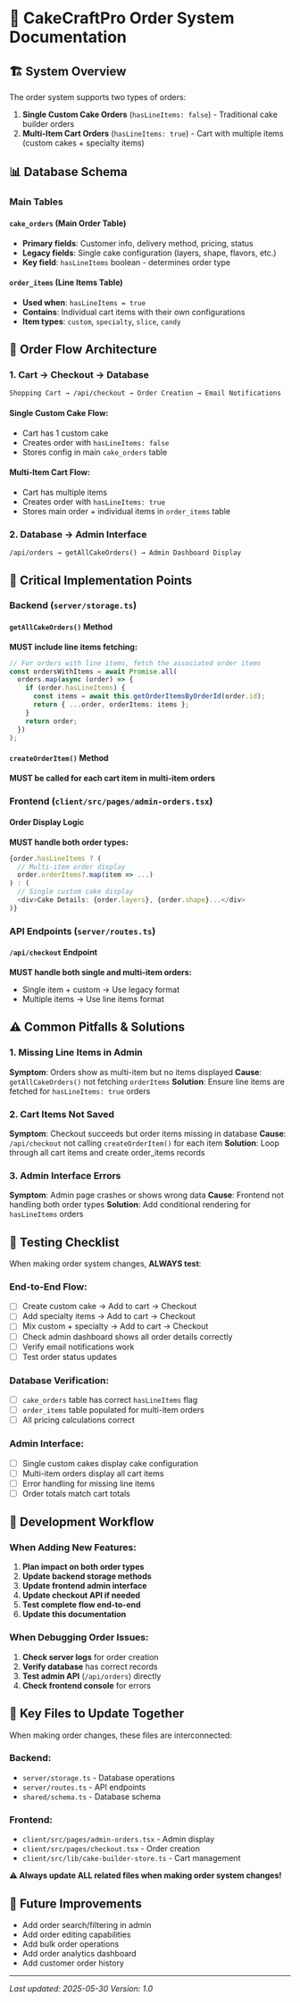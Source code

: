 # 🎂 CakeCraftPro Order System Documentation

## 🏗️ System Overview

The order system supports two types of orders:
1. **Single Custom Cake Orders** (`hasLineItems: false`) - Traditional cake builder orders
2. **Multi-Item Cart Orders** (`hasLineItems: true`) - Cart with multiple items (custom cakes + specialty items)

## 📊 Database Schema

### Main Tables

#### `cake_orders` (Main Order Table)
- **Primary fields**: Customer info, delivery method, pricing, status
- **Legacy fields**: Single cake configuration (layers, shape, flavors, etc.)
- **Key field**: `hasLineItems` boolean - determines order type

#### `order_items` (Line Items Table) 
- **Used when**: `hasLineItems = true`
- **Contains**: Individual cart items with their own configurations
- **Item types**: `custom`, `specialty`, `slice`, `candy`

## 🔄 Order Flow Architecture

### 1. **Cart → Checkout → Database**
```
Shopping Cart → /api/checkout → Order Creation → Email Notifications
```

#### Single Custom Cake Flow:
- Cart has 1 custom cake
- Creates order with `hasLineItems: false`
- Stores config in main `cake_orders` table

#### Multi-Item Cart Flow:
- Cart has multiple items
- Creates order with `hasLineItems: true`
- Stores main order + individual items in `order_items` table

### 2. **Database → Admin Interface**
```
/api/orders → getAllCakeOrders() → Admin Dashboard Display
```

## 🔧 Critical Implementation Points

### Backend (`server/storage.ts`)

#### `getAllCakeOrders()` Method
**MUST include line items fetching:**
```typescript
// For orders with line items, fetch the associated order items
const ordersWithItems = await Promise.all(
  orders.map(async (order) => {
    if (order.hasLineItems) {
      const items = await this.getOrderItemsByOrderId(order.id);
      return { ...order, orderItems: items };
    }
    return order;
  })
);
```

#### `createOrderItem()` Method
**MUST be called for each cart item in multi-item orders**

### Frontend (`client/src/pages/admin-orders.tsx`)

#### Order Display Logic
**MUST handle both order types:**
```typescript
{order.hasLineItems ? (
  // Multi-item order display
  order.orderItems?.map(item => ...)
) : (
  // Single custom cake display
  <div>Cake Details: {order.layers}, {order.shape}...</div>
)}
```

### API Endpoints (`server/routes.ts`)

#### `/api/checkout` Endpoint
**MUST handle both single and multi-item orders:**
- Single item + custom → Use legacy format
- Multiple items → Use line items format

## ⚠️ Common Pitfalls & Solutions

### 1. **Missing Line Items in Admin**
**Symptom**: Orders show as multi-item but no items displayed
**Cause**: `getAllCakeOrders()` not fetching `orderItems`
**Solution**: Ensure line items are fetched for `hasLineItems: true` orders

### 2. **Cart Items Not Saved**
**Symptom**: Checkout succeeds but order items missing in database
**Cause**: `/api/checkout` not calling `createOrderItem()` for each item
**Solution**: Loop through all cart items and create order_items records

### 3. **Admin Interface Errors**
**Symptom**: Admin page crashes or shows wrong data
**Cause**: Frontend not handling both order types
**Solution**: Add conditional rendering for `hasLineItems` orders

## 🧪 Testing Checklist

When making order system changes, **ALWAYS test**:

### End-to-End Flow:
- [ ] Create custom cake → Add to cart → Checkout
- [ ] Add specialty items → Add to cart → Checkout  
- [ ] Mix custom + specialty → Add to cart → Checkout
- [ ] Check admin dashboard shows all order details correctly
- [ ] Verify email notifications work
- [ ] Test order status updates

### Database Verification:
- [ ] `cake_orders` table has correct `hasLineItems` flag
- [ ] `order_items` table populated for multi-item orders
- [ ] All pricing calculations correct

### Admin Interface:
- [ ] Single custom cakes display cake configuration
- [ ] Multi-item orders display all cart items
- [ ] Error handling for missing line items
- [ ] Order totals match cart totals

## 📝 Development Workflow

### When Adding New Features:
1. **Plan impact on both order types**
2. **Update backend storage methods**
3. **Update frontend admin interface**
4. **Update checkout API if needed**
5. **Test complete flow end-to-end**
6. **Update this documentation**

### When Debugging Order Issues:
1. **Check server logs** for order creation
2. **Verify database** has correct records
3. **Test admin API** (`/api/orders`) directly
4. **Check frontend console** for errors

## 🎯 Key Files to Update Together

When making order changes, these files are interconnected:

### Backend:
- `server/storage.ts` - Database operations
- `server/routes.ts` - API endpoints
- `shared/schema.ts` - Database schema

### Frontend:
- `client/src/pages/admin-orders.tsx` - Admin display
- `client/src/pages/checkout.tsx` - Order creation
- `client/src/lib/cake-builder-store.ts` - Cart management

**⚠️ Always update ALL related files when making order system changes!**

## 🚀 Future Improvements

- Add order search/filtering in admin
- Add order editing capabilities
- Add bulk order operations
- Add order analytics dashboard
- Add customer order history

---
*Last updated: 2025-05-30*
*Version: 1.0*
